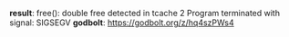 **result**:
free(): double free detected in tcache 2
Program terminated with signal: SIGSEGV
**godbolt**: https://godbolt.org/z/hq4szPWs4